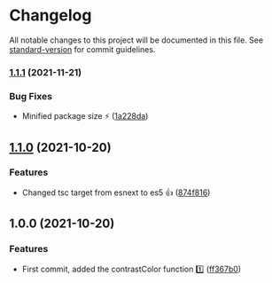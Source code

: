 # Changelog

All notable changes to this project will be documented in this file. See [standard-version](https://github.com/conventional-changelog/standard-version) for commit guidelines.

### [1.1.1](https://github.com/JebBarbas/jeact-contrast-text/compare/v1.1.0...v1.1.1) (2021-11-21)


### Bug Fixes

* Minified package size ⚡ ([1a228da](https://github.com/JebBarbas/jeact-contrast-text/commit/1a228dad4eddeaa4d6d06192200e1778d6b297fd))

## [1.1.0](https://github.com/JebBarbas/jeact-contrast-text/compare/v1.0.0...v1.1.0) (2021-10-20)


### Features

* Changed tsc target from esnext to es5 👍 ([874f816](https://github.com/JebBarbas/jeact-contrast-text/commit/874f816eba9322211b43f59ce3164edca6e9ab73))

## 1.0.0 (2021-10-20)


### Features

* First commit, added the contrastColor function 1️⃣ ([ff367b0](https://github.com/JebBarbas/jeact-contrast-text/commit/ff367b042478622d93bbe6efb0c440631dce98dc))
